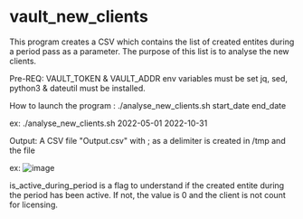 # vault_new_clients

This program creates a CSV which contains the list of created entites during a period pass as a parameter. The purpose of this list is to analyse the new clients. 


Pre-REQ:
VAULT_TOKEN & VAULT_ADDR env variables must be set
jq, sed, python3 & dateutil must be installed. 


How to launch the program : 
./analyse_new_clients.sh start_date end_date

ex:
./analyse_new_clients.sh 2022-05-01 2022-10-31


Output:
A CSV file  "Output.csv" with ; as a delimiter is created in /tmp and the file

ex: 
![image](https://user-images.githubusercontent.com/30529563/217593564-1c23eb31-8f43-4f8e-ac18-3b15c3fdddc4.png)


is_active_during_period is a flag to understand if the created entite during the period has been active. If not, the value is 0 and the client is not count for licensing. 
